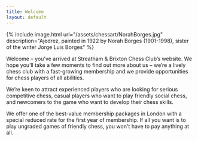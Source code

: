 ```yaml
---
title: Welcome
layout: default
---
```


{% include image.html url="/assets/chessart/NorahBorges.jpg" description="Ajedrez, painted in 1922 by Norah Borges (1901-1998), sister of the writer Jorge Luis Borges" %}

Welcome – you’ve arrived at Streatham & Brixton Chess Club’s website. 
We hope you’ll take a few moments to find out more about us – we’re a lively chess club 
with a fast-growing membership and we provide opportunities for chess players of all 
abilities.

We’re keen to attract experienced players who are looking for serious competitive chess, 
casual players who want to play friendly social chess, and newcomers to the game who want 
to develop their chess skills.

We offer one of the best-value membership packages in London with a special reduced rate 
for the first year of membership. If all you want is to play ungraded games of friendly 
chess, you won't have to pay anything at all.

<br/>



